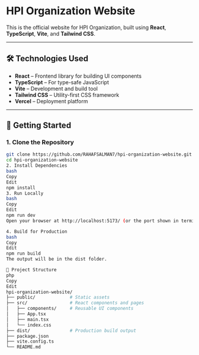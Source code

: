 # HPI Organization Website

This is the official website for HPI Organization, built using **React**, **TypeScript**, **Vite**, and **Tailwind CSS**.

---

## 🛠 Technologies Used

- **React** – Frontend library for building UI components  
- **TypeScript** – For type-safe JavaScript  
- **Vite** – Development and build tool  
- **Tailwind CSS** – Utility-first CSS framework  
- **Vercel** – Deployment platform  

---

## 🚀 Getting Started

### 1. Clone the Repository

```bash
git clone https://github.com/RAHAFSALMAN7/hpi-organization-website.git
cd hpi-organization-website
2. Install Dependencies
bash
Copy
Edit
npm install
3. Run Locally
bash
Copy
Edit
npm run dev
Open your browser at http://localhost:5173/ (or the port shown in terminal).

4. Build for Production
bash
Copy
Edit
npm run build
The output will be in the dist folder.

📂 Project Structure
php
Copy
Edit
hpi-organization-website/
├── public/             # Static assets
├── src/                # React components and pages
│   ├── components/     # Reusable UI components
│   ├── App.tsx
│   ├── main.tsx
│   └── index.css
├── dist/               # Production build output
├── package.json
├── vite.config.ts
└── README.md
